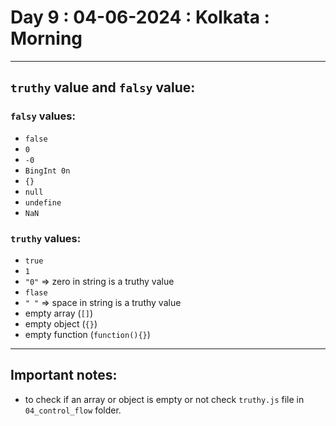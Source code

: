 # Day 9 : 04-06-2024 : Kolkata : Morning
<hr>

## `truthy` value and `falsy` value:
### `falsy` values:
- `false`
- `0`
- `-0`
- `BingInt 0n`
- `{}`
- `null`
- `undefine`
- `NaN`

### `truthy` values:
- `true`
- `1`
- `"0"` => zero in string is a truthy value
- `flase`
- `" "` => space in string is a truthy value
- empty array (`[]`)
- empty object (`{}`)
- empty function (`function(){}`)

<hr>

## Important notes:
- to check if an array or object is empty or not check `truthy.js` file in `04_control_flow` folder.